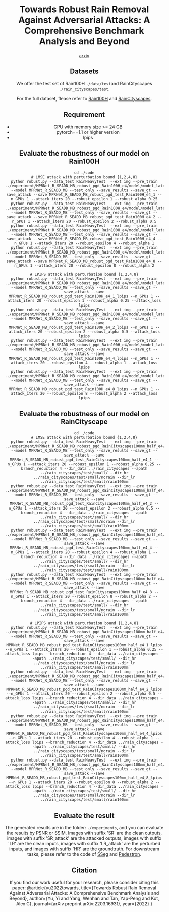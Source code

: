<div align="center">

<h1>Towards Robust Rain Removal Against Adversarial Attacks: A Comprehensive Benchmark Analysis and Beyond</h1>
<!-- # [CVPR 2022] Towards Robust Rain Removal Against Adversarial Attacks: A Comprehensive Benchmark Analysis and Beyond -->

[arxiv](https://arxiv.org/abs/2203.16931)

## Datasets
We offer the test set of Rain100H `./data/test`and RainCityscapes  `./rain_cityscapes/test`.

For the full dataset, flease refer to [Rain100H](https://www.icst.pku.edu.cn/struct/Projects/joint_rain_removal.html) and [RainCityscapes](https://team.inria.fr/rits/computer-vision/weather-augment/).

## Requirement
* GPU with memory size >= 24 GB
* pytorch==1.1 or higher version
* lpips

## Evaluate the robustness of our model on Rain100H
	cd ./code
	# LMSE attack with perturbation bound {1,2,4,8}
	python robust.py --data_test RainHeavyTest  --ext img --pre_train ../experiment/MPRNet_R_SEADD_MB_robust_pgd_Rain100H_e4/model/model_latest.pt --model MPRNet_R_SEADD_MB --test_only --save_results --save_gt --save_attack --save MPRNet_R_SEADD_MB_robust_pgd_test_Rain100H_e4_1 --n_GPUs 1 --attack_iters 20 --robust_epsilon 1 --robust_alpha 0.25
	python robust.py --data_test RainHeavyTest  --ext img --pre_train ../experiment/MPRNet_R_SEADD_MB_robust_pgd_Rain100H_e4/model/model_latest.pt --model MPRNet_R_SEADD_MB --test_only --save_results --save_gt --save_attack --save MPRNet_R_SEADD_MB_robust_pgd_test_Rain100H_e4_2 --n_GPUs 1 --attack_iters 20 --robust_epsilon 2 --robust_alpha 0.5
	python robust.py --data_test RainHeavyTest  --ext img --pre_train ../experiment/MPRNet_R_SEADD_MB_robust_pgd_Rain100H_e4/model/model_latest.pt --model MPRNet_R_SEADD_MB --test_only --save_results --save_gt --save_attack --save MPRNet_R_SEADD_MB_robust_pgd_test_Rain100H_e4_4 --n_GPUs 1 --attack_iters 20 --robust_epsilon 4 --robust_alpha 1
	python robust.py --data_test RainHeavyTest  --ext img --pre_train ../experiment/MPRNet_R_SEADD_MB_robust_pgd_Rain100H_e4/model/model_latest.pt --model MPRNet_R_SEADD_MB --test_only --save_results --save_gt --save_attack --save MPRNet_R_SEADD_MB_robust_pgd_test_Rain100H_e4_8 --n_GPUs 1 --attack_iters 20 --robust_epsilon 8 --robust_alpha 2

	# LPIPS attack with perturbation bound {1,2,4,8}
	python robust.py --data_test RainHeavyTest  --ext img --pre_train ../experiment/MPRNet_R_SEADD_MB_robust_pgd_Rain100H_e4/model/model_latest.pt --model MPRNet_R_SEADD_MB --test_only --save_results --save_gt --save_attack --save MPRNet_R_SEADD_MB_robust_pgd_test_Rain100H_e4_1_lpips --n_GPUs 1 --attack_iters 20 --robust_epsilon 1 --robust_alpha 0.25 --attack_loss lpips
	python robust.py --data_test RainHeavyTest  --ext img --pre_train ../experiment/MPRNet_R_SEADD_MB_robust_pgd_Rain100H_e4/model/model_latest.pt --model MPRNet_R_SEADD_MB --test_only --save_results --save_gt --save_attack --save MPRNet_R_SEADD_MB_robust_pgd_test_Rain100H_e4_2_lpips --n_GPUs 1 --attack_iters 20 --robust_epsilon 2 --robust_alpha 0.5 --attack_loss lpips
	python robust.py --data_test RainHeavyTest  --ext img --pre_train ../experiment/MPRNet_R_SEADD_MB_robust_pgd_Rain100H_e4/model/model_latest.pt --model MPRNet_R_SEADD_MB --test_only --save_results --save_gt --save_attack --save MPRNet_R_SEADD_MB_robust_pgd_test_Rain100H_e4_4_lpips --n_GPUs 1 --attack_iters 20 --robust_epsilon 4 --robust_alpha 1 --attack_loss lpips
	python robust.py --data_test RainHeavyTest  --ext img --pre_train ../experiment/MPRNet_R_SEADD_MB_robust_pgd_Rain100H_e4/model/model_latest.pt --model MPRNet_R_SEADD_MB --test_only --save_results --save_gt --save_attack --save MPRNet_R_SEADD_MB_robust_pgd_test_Rain100H_e4_8_lpips --n_GPUs 1 --attack_iters 20 --robust_epsilon 8 --robust_alpha 2 --attack_loss lpips


## Evaluate the robustness of our model on RainCityscape
	cd ./code
	# LMSE attack with perturbation bound {1,2,4,8}
	python robust.py --data_test RainHeavyTest  --ext img --pre_train ../experiment/MPRNet_R_SEADD_MB_robust_pgd_RainCityscapes100mm_half_e4/model/model_latest.pt --model MPRNet_R_SEADD_MB --test_only --save_results --save_gt --save_attack --save MPRNet_R_SEADD_MB_robust_pgd_test_RainCityscapes100mm_half_e4_1 --n_GPUs 1 --attack_iters 20 --robust_epsilon 1 --robust_alpha 0.25 --branch_reduction 4 --dir_data ../rain_cityscapes --apath ../rain_cityscapes/test/small/ --dir_hr ../rain_cityscapes/test/small/norain --dir_lr ../rain_cityscapes/test/small/rain100mm
	python robust.py --data_test RainHeavyTest  --ext img --pre_train ../experiment/MPRNet_R_SEADD_MB_robust_pgd_RainCityscapes100mm_half_e4/model/model_latest.pt --model MPRNet_R_SEADD_MB --test_only --save_results --save_gt --save_attack --save MPRNet_R_SEADD_MB_robust_pgd_test_RainCityscapes100mm_half_e4_2 --n_GPUs 1 --attack_iters 20 --robust_epsilon 2 --robust_alpha 0.5 --branch_reduction 4 --dir_data ../rain_cityscapes --apath ../rain_cityscapes/test/small/ --dir_hr ../rain_cityscapes/test/small/norain --dir_lr ../rain_cityscapes/test/small/rain100mm
	python robust.py --data_test RainHeavyTest  --ext img --pre_train ../experiment/MPRNet_R_SEADD_MB_robust_pgd_RainCityscapes100mm_half_e4/model/model_latest.pt --model MPRNet_R_SEADD_MB --test_only --save_results --save_gt --save_attack --save MPRNet_R_SEADD_MB_robust_pgd_test_RainCityscapes100mm_half_e4_4 --n_GPUs 1 --attack_iters 20 --robust_epsilon 4 --robust_alpha 1 --branch_reduction 4 --dir_data ../rain_cityscapes --apath ../rain_cityscapes/test/small/ --dir_hr ../rain_cityscapes/test/small/norain --dir_lr ../rain_cityscapes/test/small/rain100mm
	python robust.py --data_test RainHeavyTest  --ext img --pre_train ../experiment/MPRNet_R_SEADD_MB_robust_pgd_RainCityscapes100mm_half_e4/model/model_latest.pt --model MPRNet_R_SEADD_MB --test_only --save_results --save_gt --save_attack --save MPRNet_R_SEADD_MB_robust_pgd_test_RainCityscapes100mm_half_e4_8 --n_GPUs 1 --attack_iters 20 --robust_epsilon 8 --robust_alpha 2 --branch_reduction 4 --dir_data ../rain_cityscapes --apath ../rain_cityscapes/test/small/ --dir_hr ../rain_cityscapes/test/small/norain --dir_lr ../rain_cityscapes/test/small/rain100mm

	# LPIPS attack with perturbation bound {1,2,4,8}
	python robust.py --data_test RainHeavyTest  --ext img --pre_train ../experiment/MPRNet_R_SEADD_MB_robust_pgd_RainCityscapes100mm_half_e4/model/model_latest.pt --model MPRNet_R_SEADD_MB --test_only --save_results --save_gt --save_attack --save MPRNet_R_SEADD_MB_robust_pgd_test_RainCityscapes100mm_half_e4_1_lpips --n_GPUs 1 --attack_iters 20 --robust_epsilon 1 --robust_alpha 0.25 --attack_loss lpips --branch_reduction 4 --dir_data ../rain_cityscapes --apath ../rain_cityscapes/test/small/ --dir_hr ../rain_cityscapes/test/small/norain --dir_lr ../rain_cityscapes/test/small/rain100mm
	python robust.py --data_test RainHeavyTest  --ext img --pre_train ../experiment/MPRNet_R_SEADD_MB_robust_pgd_RainCityscapes100mm_half_e4/model/model_latest.pt --model MPRNet_R_SEADD_MB --test_only --save_results --save_gt --save_attack --save MPRNet_R_SEADD_MB_robust_pgd_test_RainCityscapes100mm_half_e4_2_lpips --n_GPUs 1 --attack_iters 20 --robust_epsilon 2 --robust_alpha 0.5 --attack_loss lpips --branch_reduction 4 --dir_data ../rain_cityscapes --apath ../rain_cityscapes/test/small/ --dir_hr ../rain_cityscapes/test/small/norain --dir_lr ../rain_cityscapes/test/small/rain100mm
	python robust.py --data_test RainHeavyTest  --ext img --pre_train ../experiment/MPRNet_R_SEADD_MB_robust_pgd_RainCityscapes100mm_half_e4/model/model_latest.pt --model MPRNet_R_SEADD_MB --test_only --save_results --save_gt --save_attack --save MPRNet_R_SEADD_MB_robust_pgd_test_RainCityscapes100mm_half_e4_4_lpips --n_GPUs 1 --attack_iters 20 --robust_epsilon 4 --robust_alpha 1 --attack_loss lpips --branch_reduction 4 --dir_data ../rain_cityscapes --apath ../rain_cityscapes/test/small/ --dir_hr ../rain_cityscapes/test/small/norain --dir_lr ../rain_cityscapes/test/small/rain100mm
	python robust.py --data_test RainHeavyTest  --ext img --pre_train ../experiment/MPRNet_R_SEADD_MB_robust_pgd_RainCityscapes100mm_half_e4/model/model_latest.pt --model MPRNet_R_SEADD_MB --test_only --save_results --save_gt --save_attack --save MPRNet_R_SEADD_MB_robust_pgd_test_RainCityscapes100mm_half_e4_8_lpips --n_GPUs 1 --attack_iters 20 --robust_epsilon 8 --robust_alpha 2 --attack_loss lpips --branch_reduction 4 --dir_data ../rain_cityscapes --apath ../rain_cityscapes/test/small/ --dir_hr ../rain_cityscapes/test/small/norain --dir_lr ../rain_cityscapes/test/small/rain100mm

## Evaluate the result
The generated results are in the folder: `./experiments`, and you can evaluate the results by PSNR or SSIM. Images with suffix 'SR' are the clean outputs, images with suffix 'SR_attack' are the attacked outputs, images with suffix 'LR' are the clean inputs, images with suffix 'LR_attack' are the perturbed inputs, and images with suffix 'HR' are the groundtruth. For downstream tasks, please refer to the code of [SSeg](https://github.com/YeLyuUT/SSeg) and [Pedestron](https://github.com/hasanirtiza/Pedestron).

## Citation
If you find our work useful for your research, please consider citing this paper:
	@article{yu2022towards,
	  title={Towards Robust Rain Removal Against Adversarial Attacks: A Comprehensive Benchmark Analysis and Beyond},
	  author={Yu, Yi and Yang, Wenhan and Tan, Yap-Peng and Kot, Alex C},
	  journal={arXiv preprint arXiv:2203.16931},
	  year={2022}
	}